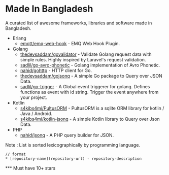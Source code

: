 # Made In Bangladesh

A curated list of awesome frameworks, libraries and software made in Bangladesh.

- Erlang
    * [emqtt/emq-web-hook](https://github.com/emqtt/emq-web-hook) - EMQ Web Hook Plugin.
- Golang
    * [thedevsaddam/govalidator](https://github.com/thedevsaddam/govalidator) - Validate Golang request data with simple rules. Highly inspired by Laravel's request validation.
    * [sadlil/go-avro-phonetic](https://github.com/sadlil/go-avro-phonetic) - Golang implementation of Avro Phonetic.
    * [nahid/gohttp](https://github.com/nahid/gohttp) - HTTP client for Go.
    * [thedevsaddam/gojsonq](https://github.com/thedevsaddam/gojsonq) - A simple Go package to Query over JSON Data.
    * [sadlil/go-trigger](https://github.com/sadlil/go-trigger) - A Global event triggerer for golang. Defines functions as event with id string. Trigger the event anywhere from your project.
- Kotlin
    * [s4kibs4mi/PultusORM](https://github.com/s4kibs4mi/PultusORM) - PultusORM is a sqlite ORM library for kotlin / Java / Android.
    * [s4kibs4mi/kotlin-jsonq](https://github.com/s4kibs4mi/kotlin-jsonq) - A simple Kotlin library to Query over Json Data.
- PHP
    * [nahid/jsonq](https://github.com/nahid/jsonq) - A PHP query builder for JSON.

Note : List is sorted lexicographically by programming language.
```
// format
* [repository-name](repository-url) - repository-description
```

*** Must have 10+ stars
